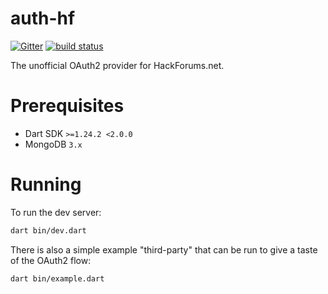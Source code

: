 # auth-hf
[![Gitter](https://img.shields.io/gitter/room/nwjs/nw.js.svg)](https://gitter.im/auth-hf/Lobby)
[![build status](https://travis-ci.org/auth-hf/auth-hf.svg?branch=master)](https://travis-ci.org/auth-hf/auth-hf)

The unofficial OAuth2 provider for HackForums.net.

# Prerequisites
* Dart SDK `>=1.24.2 <2.0.0`
* MongoDB `3.x`

# Running

To run the dev server:

```bash
dart bin/dev.dart
```

There is also a simple example "third-party" that can be run to give a taste
of the OAuth2 flow:

```bash
dart bin/example.dart
```